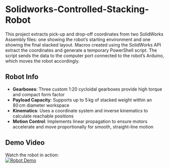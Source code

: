 # Solidworks-Controlled-Stacking-Robot
This project extracts pick-up and drop-off coordinates from two SolidWorks Assembly files: one showing the robot’s starting environment and one showing the final stacked layout. Macros created using the SolidWorks API extract the coordinates and generate a temporary PowerShell script. The script sends the data to the computer port connected to the robot’s Arduino, which moves the robot accordingly.
## Robot Info
- **Gearboxes**: Three custom 1:20 cycloidal gearboxes provide high torque and compact form factor
- **Payload Capacity**: Supports up to 5 kg of stacked weight within an 80 cm diameter workspace
- **Kinematics**: Uses a coordinate system and inverse kinematics to calculate reachable positions
- **Motion Control**: Implements linear propagation to ensure motors accelerate and move proportionally for smooth, straight-line motion
  
## Demo Video

Watch the robot in action:  
[![Robot Demo](https://img.youtube.com/vi/8PGG2dZVc4I/0.jpg)](https://www.youtube.com/shorts/8PGG2dZVc4I)

